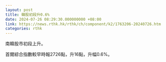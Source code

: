 ```yaml
---
layout: post
title: 韓股初段升0.6%
date: 2024-07-26 08:29:30.000000000 +08:00
link: https://news.rthk.hk/rthk/ch/component/k2/1763206-20240726.htm
categories: rthk
---
```


南韓股市初段上升。

首爾綜合指數較早時報2726點，升16點，升幅0.6%。
